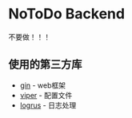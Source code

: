 # NoToDo Backend

不要做！！！


## 使用的第三方库

- [gin](https://github.com/gin-gonic/gin) - web框架
- [viper](https://github.com/spf13/viper) - 配置文件
- [logrus](https://github.com/sirupsen/logrus) - 日志处理
